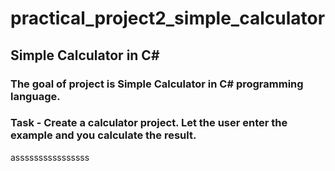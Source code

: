 # practical_project2_simple_calculator
## Simple Calculator in C#

### The goal of project is Simple Calculator in C# programming language.

### Task - Create a calculator project. Let the user enter the example and you calculate the result.

<itlic> assssssssssssssss</itlic>